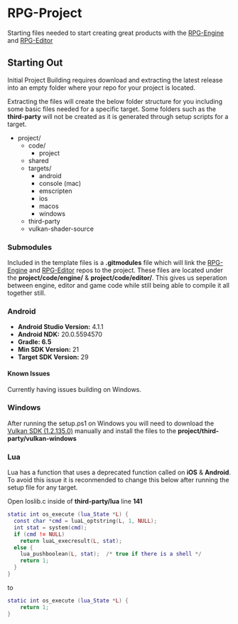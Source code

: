 # RPG-Project
Starting files needed to start creating great products with the [RPG-Engine](https://github.com/oohicksyoo/RPG-Engine) and [RPG-Editor](https://github.com/oohicksyoo/RPG-Editor)

## Starting Out
Initial Project Building requires download and extracting the latest release into an empty folder where your repo for your project is located.

Extracting the files will create the below folder structure for you including some basic files needed for a specific target. Some folders such as the **third-party** will not be created as it is generated through setup scripts for a target.

- project/
  - code/
    - project
  - shared
  - targets/
    - android
    - console (mac)
    - emscripten
    - ios
    - macos
    - windows
  - third-party
  - vulkan-shader-source

### Submodules
Included in the template files is a **.gitmodules** file which will link the [RPG-Engine](https://github.com/oohicksyoo/RPG-Engine) and [RPG-Editor](https://github.com/oohicksyoo/RPG-Editor) repos to the project. These files are located under the **project/code/engine/** & **project/code/editor/**. This gives us seperation between engine, editor and game code while still being able to compile it all together still.

### Android
- **Android Studio Version:** 4.1.1
- **Android NDK:** 20.0.5594570
- **Gradle: 6.5**
- **Min SDK Version:** 21
- **Target SDK Version:** 29

#### Known Issues
Currently having issues building on Windows.

### Windows
After running the setup.ps1 on Windows you will need to download the [Vulkan SDK (1.2.135.0)](https://vulkan.lunarg.com/sdk/home#windows) manually and install the files to the **project/third-party/vulkan-windows**

### Lua
Lua has a function that uses a deprecated function called on **iOS** & **Android**. To avoid this issue it is reconmended to change this below after running the setup file for any target.

Open Ioslib.c inside of **third-party/lua** line **141**
```lua
static int os_execute (lua_State *L) {
  const char *cmd = luaL_optstring(L, 1, NULL);
  int stat = system(cmd);
  if (cmd != NULL)
    return luaL_execresult(L, stat);
  else {
    lua_pushboolean(L, stat);  /* true if there is a shell */
    return 1;
  }
}
```

to

```lua
static int os_execute (lua_State *L) {
    return 1;
}
```
